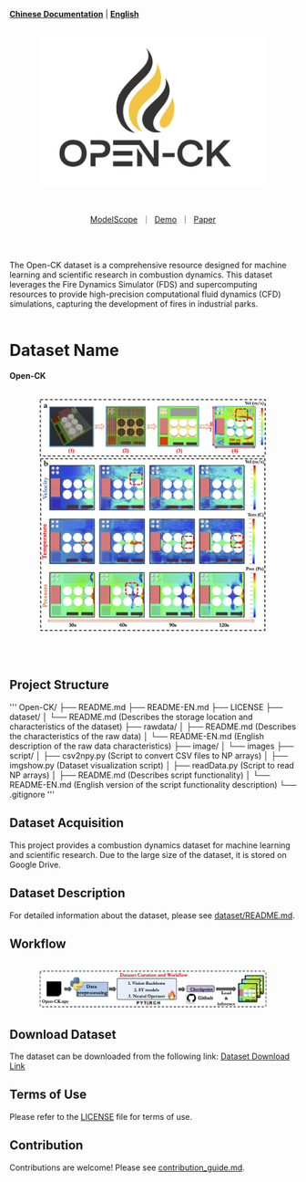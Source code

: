 [**Chinese Documentation**](README.md) | [**English**](README-EN.md)

<p align="center">
    <br>
    <img src="image/tag2.png" width="400" />
    <br>
<p>
<br>

<p align="center">
        <a href="https://www.modelscope.cn/">ModelScope</a>&nbsp ｜ &nbsp<a href="https://www.baidu.com">Demo</a>&nbsp ｜ &nbsp<a href="https://www.baidu.com">Paper</a>
</p>
<br><br>

The Open-CK dataset is a comprehensive resource designed for machine learning and scientific research in combustion dynamics. This dataset leverages the Fire Dynamics Simulator (FDS) and supercomputing resources to provide high-precision computational fluid dynamics (CFD) simulations, capturing the development of fires in industrial parks.
<br><br>
# Dataset Name
__Open-CK__
<p align="center">
    <br>
    <img src="image/Fire_bench.png" width="400" />
    <br>
<p>

<br><br>

## Project Structure
'''
Open-CK/ ├── README.md ├── README-EN.md ├── LICENSE ├── dataset/ │ └── README.md (Describes the storage location and characteristics of the dataset) ├── rawdata/ │ ├── README.md (Describes the characteristics of the raw data) │ └── README-EN.md (English description of the raw data characteristics) ├── image/ │ └── images ├── script/ │ ├── csv2npy.py (Script to convert CSV files to NP arrays) │ ├── imgshow.py (Dataset visualization script) │ ├── readData.py (Script to read NP arrays) │ ├── README.md (Describes script functionality) │ └── README-EN.md (English version of the script functionality description) └── .gitignore
'''
## Dataset Acquisition
This project provides a combustion dynamics dataset for machine learning and scientific research. Due to the large size of the dataset, it is stored on Google Drive.

## Dataset Description
For detailed information about the dataset, please see [dataset/README.md](./dataset/README.md).

## Workflow
<p align="center">
    <br>
    <img src="image/workflow.png" width="400" />
    <br>
<p>

## Download Dataset
The dataset can be downloaded from the following link:
[Dataset Download Link](https://drive.google.com/drive/folders/1kd6z_HsaO_YHdOMjFVp59SORWlGwL3Jb?usp=sharing)

## Terms of Use
Please refer to the [LICENSE](./LICENSE) file for terms of use.

## Contribution
Contributions are welcome! Please see [contribution_guide.md](./documentation/contribution_guide.md).